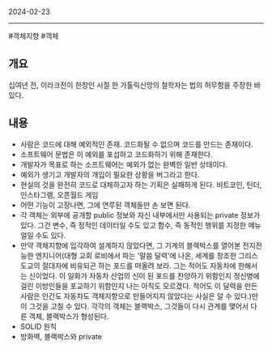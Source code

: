 

2024-02-23

----
#객체지향 #객체

## 개요
 십여년 전, 이라크전이 한창인 시절 한 가톨릭신앙의 철학자는 법의 허무함을 주장한 바 있다. 

## 내용
- 사람은 코드에 대해 예외적인 존재. 코드화될 수 없으며 코드를 만드는 존재이다.
- 소프트웨어 문법은 이 예외를 포섭하고 코드화하기 위해 존재한다.
- 개발자가 목표로 하는 소프트웨어는 예외가 없는 완벽한 일반 상태이다.
- 예외가 생기고 개발자의 개입이 필요한 상황을 버그라고 한다.
- 현실의 것을 완전히 코드로 대체하고자 하는 기획은 실패하게 된다. 비트코인, 틴더, 인스타그램, 오픈월드 게임
- 어떤 기능이 고장나면, 그에 연루된 객체들만 손 보면 된다.
- 각 객체는 외부에 공개할 public 정보와 자신 내부에서만 사용되는 private 정보가 있다. 그건 변수, 즉 정적인 데이터일 수도 있고 함수, 즉 동적인 행위를 지정한 메뉴얼일 수도 있다.
- 만약 객체지향에 입각하여 설계하지 않았다면, 그 기계의 블랙박스를 열어본 전지전능한 엔지니어(대형 교회 로비에서 파는 '말씀 달력'에 나온, 세계를 창조한 그리스도교의 절대자에 비유되곤 하는 포드를 떠올려 보라. 그는 적어도 자동차에 한해서는 신이었다. 이 일화가 자동차 산업의 신이 된 포드를 찬양하기 위함인지 정신병에 걸린 이방인들을 포교하기 위함인지 나는 아직도 모르겠다. 적어도 이 달력을 만든 사람은 인간도 자동차도 객체지향으로 만들어지지 않았다는 사실은 알 수 있다.)만이 그것을 고칠 수 있다. 각각의 객체는 블랙박스, 그것들이 다시 관계를 맺어서 다른 객체, 블랙박스가 형성된다. 
- SOLID 원칙
- 방화벽, 블랙박스와 private